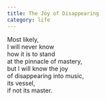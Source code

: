 ```yaml
---
title: The Joy of Disappearing
category: life
---
```


Most likely,  
I will never know  
how it is to stand   
at the pinnacle of mastery,  
but I will know the joy   
of disappearing into music,  
its vessel,  
if not its master.  
